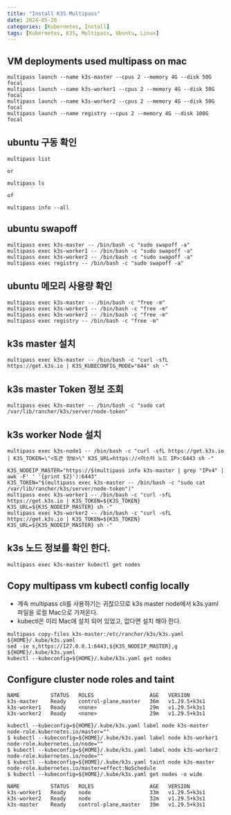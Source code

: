 ```yaml
---
title: "Install K3S Multipass"
date: 2024-05-20
categories: [Kubernetes, Install]
tags: [Kubernetes, K3S, Multipass, Ubuntu, Linux]
---
```


## VM deployments used multipass on mac
```
multipass launch --name k3s-master --cpus 2 --memory 4G --disk 50G focal
multipass launch --name k3s-worker1 --cpus 2 --memory 4G --disk 50G focal
multipass launch --name k3s-worker2 --cpus 2 --memory 4G --disk 50G focal
multipass launch --name registry --cpus 2 --memory 4G --disk 100G focal
```

## ubuntu 구동 확인
```
multipass list

or

multipass ls

of

multipass info --all
```

## ubuntu swapoff
```
multipass exec k3s-master -- /bin/bash -c "sudo swapoff -a"
multipass exec k3s-worker1 -- /bin/bash -c "sudo swapoff -a"
multipass exec k3s-worker2 -- /bin/bash -c "sudo swapoff -a"
multipass exec registry -- /bin/bash -c "sudo swapoff -a"
```

## ubuntu 메모리 사용량 확인
```
multipass exec k3s-master -- /bin/bash -c "free -m"
multipass exec k3s-worker1 -- /bin/bash -c "free -m"
multipass exec k3s-worker2 -- /bin/bash -c "free -m"
multipass exec registry -- /bin/bash -c "free -m"
```

## k3s master 설치
```
multipass exec k3s-master -- /bin/bash -c "curl -sfL https://get.k3s.io | K3S_KUBECONFIG_MODE="644" sh -"
```

## k3s master Token 정보 조회
```
multipass exec k3s-master -- /bin/bash -c "sudo cat /var/lib/rancher/k3s/server/node-token"
```

## k3s worker Node 설치
```
multipass exec k3s-node1 -- /bin/bash -c "curl -sfL https://get.k3s.io | K3S_TOKEN=\"<토큰 정보>\" K3S_URL=https://<마스터 노드 IP>:6443 sh -"
```

```
K3S_NODEIP_MASTER="https://$(multipass info k3s-master | grep "IPv4" | awk -F' ' '{print $2}'):6443"
K3S_TOKEN="$(multipass exec k3s-master -- /bin/bash -c "sudo cat /var/lib/rancher/k3s/server/node-token")"
multipass exec k3s-worker1 -- /bin/bash -c "curl -sfL https://get.k3s.io | K3S_TOKEN=${K3S_TOKEN} K3S_URL=${K3S_NODEIP_MASTER} sh -"
multipass exec k3s-worker2 -- /bin/bash -c "curl -sfL https://get.k3s.io | K3S_TOKEN=${K3S_TOKEN} K3S_URL=${K3S_NODEIP_MASTER} sh -"
```

## k3s 노드 정보를 확인 한다.
```
multipass exec k3s-master kubectl get nodes
```

## Copy multipass vm kubectl config locally
- 계속 multipass cli를 사용하기는 귀찮으므로 k3s master node에서 k3s.yaml 파일을 로컬 Mac으로 가져온다.
- kubectl은 미리 Mac에 설치 되어 있었고, 없다면 설치 해야 한다.

```
multipass copy-files k3s-master:/etc/rancher/k3s/k3s.yaml ${HOME}/.kube/k3s.yaml
sed -ie s,https://127.0.0.1:6443,${K3S_NODEIP_MASTER},g ${HOME}/.kube/k3s.yaml
kubectl --kubeconfig=${HOME}/.kube/k3s.yaml get nodes
```

## Configure cluster node roles and taint

```
NAME          STATUS   ROLES                  AGE   VERSION
k3s-master    Ready    control-plane,master   36m   v1.29.5+k3s1
k3s-worker1   Ready    <none>                 29m   v1.29.5+k3s1
k3s-worker2   Ready    <none>                 29m   v1.29.5+k3s1
```

```
kubectl --kubeconfig=${HOME}/.kube/k3s.yaml label node k3s-master node-role.kubernetes.io/master=""
$ kubectl --kubeconfig=${HOME}/.kube/k3s.yaml label node k3s-worker1 node-role.kubernetes.io/node=""
$ kubectl --kubeconfig=${HOME}/.kube/k3s.yaml label node k3s-worker2 node-role.kubernetes.io/node=""
$ kubectl --kubeconfig=${HOME}/.kube/k3s.yaml taint node k3s-master node-role.kubernetes.io/master=effect:NoSchedule
$ kubectl --kubeconfig=${HOME}/.kube/k3s.yaml get nodes -o wide
```

```
NAME          STATUS   ROLES                  AGE   VERSION
k3s-worker1   Ready    node                   33m   v1.29.5+k3s1
k3s-worker2   Ready    node                   32m   v1.29.5+k3s1
k3s-master    Ready    control-plane,master   39m   v1.29.5+k3s1
```

